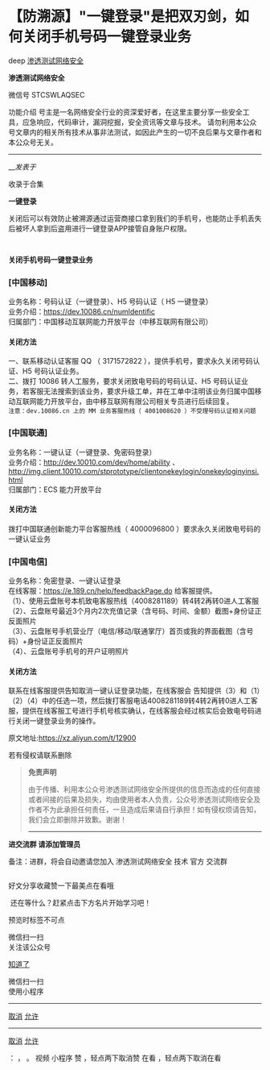 #  【防溯源】"一键登录"是把双刃剑，如何关闭手机号码一键登录业务

deep  [ 渗透测试网络安全 ](javascript:void\(0\);)

**渗透测试网络安全** ![]()

微信号 STCSWLAQSEC

功能介绍 号主是一名网络安全行业的资深爱好者，在这里主要分享一些安全工具，应急响应，代码审计，漏洞挖掘，安全资讯等文章与技术。
请勿利用本公众号文章内的相关所有技术从事非法测试，如因此产生的一切不良后果与文章作者和本公众号无关。

____

___发表于_

收录于合集

**一键登录**

关闭后可以有效防止被溯源通过运营商接口拿到我们的手机号，也能防止手机丢失后被坏人拿到后盗用进行一键登录APP接管自身账户权限。

![]()

![]()

 **关闭手机号码一键登录业务**

###  **[中国移动]**

业务名称：号码认证（一键登录）、H5 号码认证（ H5 一键登录）  
业务介绍：https://dev.10086.cn/numIdentific  
归属部门：中国移动互联网能力开放平台（中移互联网有限公司）

#### 关闭方法

一、联系移动认证客服 QQ （ 3171572822 ），提供手机号，要求永久关闭号码认证、H5 号码认证业务。  
二、拨打 10086 转人工服务，要求关闭致电号码的号码认证、H5
号码认证业务，若客服无法搜索到该业务，要求升级工单，并在工单中注明该业务归属中国移动互联网能力开放平台，由中移互联网有限公司相关专员进行后续回复。  
`注意：dev.10086.cn 上的 MM 业务客服热线（ 4001008620 ）不受理号码认证相关问题`

###  **[中国联通]**

业务名称：一键认证（一键登录、免密码登录）  
业务介绍：http://dev.10010.com/dev/home/ability
、http://img.client.10010.com/stprototype/clientonekeylogin/onekeyloginyinsi.html  
归属部门：ECS 能力开放平台

#### 关闭方法

拨打中国联通创新能力平台客服热线（ 4000096800 ）要求永久关闭致电号码的一键认证业务

###  **[中国电信]**

业务名称：免密登录、一键认证登录  
在线客服：https://e.189.cn/help/feedbackPage.do 给客服提供。  
（1）、使用云盘账号本机致电客服热线（4008281189）转4转2再转0进人工客服  
（2）、云盘账号最近3个月内2次充值记录（含号码、时间、金额）截图+身份证正反面照片  
（3）、云盘账号手机营业厅（电信/移动/联通掌厅）首页或我的界面截图（含号码）+身份证正反面照片  
（4）、云盘账号手机号的开户证明照片

#### 关闭方法

联系在线客服提供告知取消一键认证登录功能，在线客服会
告知提供（3）和（1）（2）（4）中的任选一项，然后拨打客服电话4008281189转4转2再转0进人工客服，提供在线客服工号进行手机号核实确认，在线客服会经过核实后会致电号码进行关闭一键登录业务的操作。

  

  

  

原文地址:https://xz.aliyun.com/t/12900

 若有侵权请联系删除

>  **免责声明**  
>
>
>
> 由于传播、利用本公众号渗透测试网络安全所提供的信息而造成的任何直接或者间接的后果及损失，均由使用者本人负责，公众号渗透测试网络安全及作者不为此承担任何责任，一旦造成后果请自行承担！如有侵权烦请告知，我们会立即删除并致歉。谢谢！
> ****

 **进交流群 请添加管理员**

备注：进群，将会自动邀请您加入 渗透测试网络安全 技术 官方 交流群

![]()

好文分享收藏赞一下最美点在看哦

![]() 还在等什么？赶紧点击下方名片开始学习吧！![]()

  

  

预览时标签不可点

微信扫一扫  
关注该公众号

[知道了](javascript:;)

微信扫一扫  
使用小程序

****

[取消](javascript:void\(0\);) [允许](javascript:void\(0\);)

****

[取消](javascript:void\(0\);) [允许](javascript:void\(0\);)

： ， 。   视频 小程序 赞 ，轻点两下取消赞 在看 ，轻点两下取消在看

